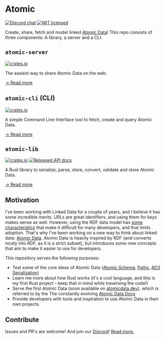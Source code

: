 # Atomic

[![Discord chat][discord-badge]][discord-url]
[![MIT licensed](https://img.shields.io/badge/license-MIT-blue.svg)](./LICENSE)

Create, share, fetch and model linked [Atomic Data](https://docs.atomicdata.dev)!
This repo consists of three components: A library, a server and a CLI.

## `atomic-server`

[![crates.io](https://meritbadge.herokuapp.com/atomic-server)](https://crates.io/crates/atomic-server)

The easiest way to share Atomic Data on the web.

[→ Read more](server/README.md)

## `atomic-cli` (CLI)

[![crates.io](https://meritbadge.herokuapp.com/atomic-cli)](https://crates.io/crates/atomic-cli)

A simple Command Line Interface tool to fetch, create and query Atomic Data.

[→ Read more](cli/README.md)

## `atomic-lib`

[![crates.io](https://meritbadge.herokuapp.com/atomic_lib)](https://crates.io/crates/atomic_lib)
[![Released API docs](https://docs.rs/atomic_lib/badge.svg)](https://docs.rs/atomic_lib)

A Rust library to serialize, parse, store, convert, validate and store Atomic Data.

[→ Read more](lib/README.md)

## Motivation

I've been working with Linked Data for a couple of years, and I believe it has some incredible merits.
URLs are great identifiers, and using them for keys makes sense as well.
However, using the RDF data model has [some characteristics](https://docs.atomicdata.dev/interoperability/rdf.html) that make it difficult for many developers, and that limits adoption.
That's why I've been working on a new way to think about linked data: [Atomic Data](https://docs.atomicdata.dev/).
Atomic Data is heavily inspired by RDF (and converts nicely into RDF, as it is a strict subset), but introduces some new concepts that aim to make it easier to use for developers.

This repository serves the following purposes:

- Test some of the core ideas of Atomic Data ([Atomic Schema](https://docs.atomicdata.dev/schema/intro.html), [Paths](https://docs.atomicdata.dev/core/paths.html), [AD3 Serialization](https://docs.atomicdata.dev/core/serialization.html))
- Learn me more about how Rust works (it's a cool language, and this is my first Rust project - keep that in mind while traversing the code!)
- Serve the first Atomic Data (soon available on [atomicdata.dev](https://atomicdata.dev)), which is referred to by the The constantly evolving [Atomic Data Docs](https://docs.atomicdata.dev/)
- Provide developers with tools and inspiration to use Atomic Data in their own projects.

## Contribute

Issues and PR's are welcome!
And join our [Discord][discord-url]!
[Read more.](CONTRIBUTE.md)

[discord-badge]: https://img.shields.io/discord/723588174747533393.svg?logo=discord
[discord-url]: https://discord.gg/a72Rv2P
